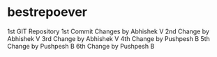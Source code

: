 # bestrepoever
1st GIT Repository
1st Commit
Changes by Abhishek V
2nd Change by Abhishek V
3rd Change by Abhishek V
4th Change by Pushpesh B
5th Change by Pushpesh B
6th Change by Pushpesh B